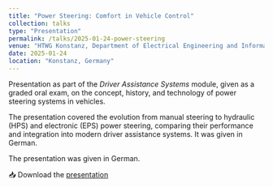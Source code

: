 ```yaml
---
title: "Power Steering: Comfort in Vehicle Control"
collection: talks
type: "Presentation"
permalink: /talks/2025-01-24-power-steering
venue: "HTWG Konstanz, Department of Electrical Engineering and Information Technology"
date: 2025-01-24
location: "Konstanz, Germany"
---
```


Presentation as part of the *Driver Assistance Systems* module, given as a graded oral exam, on the concept, history, and technology of power steering systems in vehicles. 

The presentation covered the evolution from manual steering to hydraulic (HPS) and electronic (EPS) power steering, comparing their performance and integration into modern driver assistance systems. It was given in German. 

The presentation was given in German.

📥 Download the [presentation](/files/presentations/power-steering_presentation.pdf)
